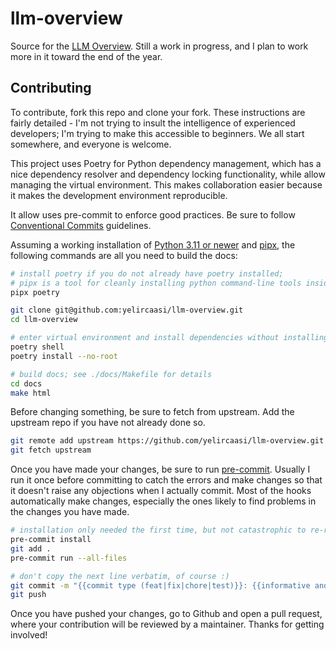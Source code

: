 # llm-overview

Source for the [LLM Overview](https://llm-overview.readthedocs.io/en/latest/).
Still a work in progress, and I plan to work more in it toward the end of the year.

## Contributing

To contribute, fork this repo and clone your fork. These instructions are fairly detailed - I'm not
trying to insult the intelligence of experienced developers; I'm trying to make this accessible to
beginners. We all start somewhere, and everyone is welcome.

This project uses Poetry for Python dependency management, which has a nice dependency resolver and
dependency locking functionality, while allow managing the virtual environment. This makes
collaboration easier because it makes the development environment reproducible.

It allow uses pre-commit to enforce good practices. Be sure to follow
[Conventional Commits](https://www.conventionalcommits.org) guidelines.

Assuming a working installation of [Python 3.11 or newer](https://github.com/pyenv/pyenv) and
[pipx](https://pypa.github.io/pipx/installation/), the following commands are all you need to build
the docs:

```sh
# install poetry if you do not already have poetry installed;
# pipx is a tool for cleanly installing python command-line tools inside a virtual environment
pipx poetry

git clone git@github.com:yelircaasi/llm-overview.git
cd llm-overview

# enter virtual environment and install dependencies without installing the current project
poetry shell
poetry install --no-root

# build docs; see ./docs/Makefile for details
cd docs
make html
```

Before changing something, be sure to fetch from upstream. Add the upstream repo if you have not
already done so.

```sh
git remote add upstream https://github.com/yelircaasi/llm-overview.git
git fetch upstream
```

Once you have made your changes, be sure to run [pre-commit](https://pre-commit.com/). Usually I
run it once before committing to catch the errors and make changes so that it doesn't raise any
objections when I actually commit. Most of the hooks automatically make changes, especially the
ones likely to find problems in the changes you have made.

```sh
# installation only needed the first time, but not catastrophic to re-run
pre-commit install
git add .
pre-commit run --all-files

# don't copy the next line verbatim, of course :)
git commit -m "{{commit type (feat|fix|chore|test)}}: {{informative and concise commit message}}"
git push
```

Once you have pushed your changes, go to Github and open a pull request, where your contribution
will be reviewed by a maintainer. Thanks for getting involved!
